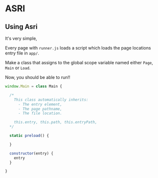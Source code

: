 # ASRI

## Using Asri
It's very simple,

Every page with `runner.js` loads a script which loads the page locations entry file in `app/`.

Make a class that assigns to the global scope variable named either `Page`, `Main` or `Load`.

Now, you should be able to run!!

```js
window.Main = class Main {

  /*
    This class automatically inherits:
      - The entry element,
      - The page pathname,
      - The file location.

    this.entry, this.path, this.entryPath,
  */

  static preload() {

  }

  constructor(entry) {
    entry
  }

}
```
